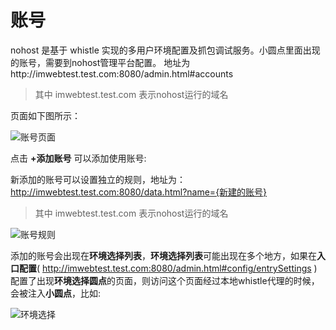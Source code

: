 # 账号

nohost 是基于 whistle 实现的多用户环境配置及抓包调试服务。小圆点里面出现的账号，需要到nohost管理平台配置。
地址为http://imwebtest.test.com:8080/admin.html#accounts
> 其中 imwebtest.test.com 表示nohost运行的域名

页面如下图所示：

![账号页面](https://user-images.githubusercontent.com/4689952/69627459-9386c800-1085-11ea-8611-75dbb666c18d.png)

点击 **+添加账号** 可以添加使用账号:


新添加的账号可以设置独立的规则，地址为：
http://imwebtest.test.com:8080/data.html?name={新建的账号}
> 其中 imwebtest.test.com 表示nohost运行的域名

![账号规则](https://user-images.githubusercontent.com/4689952/69627831-62f35e00-1086-11ea-8a37-95647c392242.png)

添加的账号会出现在**环境选择列表**，**环境选择列表**可能出现在多个地方，如果在**入口配置**( http://imwebtest.test.com:8080/admin.html#config/entrySettings )配置了出现**环境选择圆点**的页面，则访问这个页面经过本地whistle代理的时候，会被注入**小圆点**，比如:

![环境选择](https://user-images.githubusercontent.com/4689952/69627856-6f77b680-1086-11ea-8f15-76cf117103c6.png)
